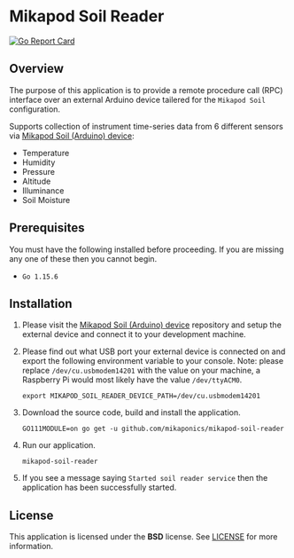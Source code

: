 # Mikapod Soil Reader
[![Go Report Card](https://goreportcard.com/badge/github.com/mikaponics/mikapod-soil-reader)](https://goreportcard.com/report/github.com/mikaponics/mikapod-soil-reader)

## Overview

The purpose of this application is to provide a remote procedure call (RPC) interface over an external Arduino device tailered for the `Mikapod Soil` configuration.

Supports collection of instrument time-series data from 6 different sensors via [Mikapod Soil (Arduino) device](https://github.com/mikaponics/mikapod-soil-arduino):

* Temperature
* Humidity
* Pressure
* Altitude
* Illuminance
* Soil Moisture

## Prerequisites

You must have the following installed before proceeding. If you are missing any one of these then you cannot begin.

* ``Go 1.15.6``

## Installation

1. Please visit the [Mikapod Soil (Arduino) device](https://github.com/mikaponics/mikapod-soil-arduino) repository and setup the external device and connect it to your development machine.

2. Please find out what USB port your external device is connected on and export the following environment variable to your console. Note: please replace ``/dev/cu.usbmodem14201`` with the value on your machine, a Raspberry Pi would most likely have the value ``/dev/ttyACM0``.

    ```
    export MIKAPOD_SOIL_READER_DEVICE_PATH=/dev/cu.usbmodem14201
    ```

3. Download the source code, build and install the application.

    ```
    GO111MODULE=on go get -u github.com/mikaponics/mikapod-soil-reader
    ```

4. Run our application.

    ```
    mikapod-soil-reader
    ```

5. If you see a message saying ``Started soil reader service`` then the application has been successfully started.

## License

This application is licensed under the **BSD** license. See [LICENSE](LICENSE) for more information.
